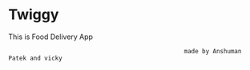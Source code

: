 # Twiggy
This is Food Delivery App

                                                     made by Anshuman Patek and vicky
